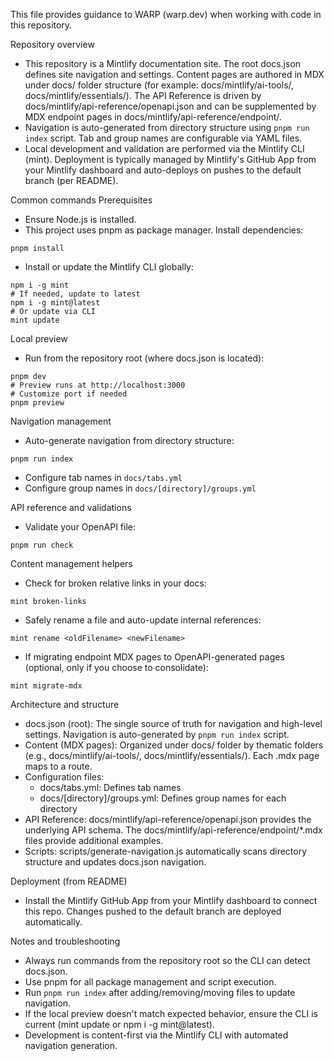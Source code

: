 This file provides guidance to WARP (warp.dev) when working with code in this repository.

Repository overview

- This repository is a Mintlify documentation site. The root docs.json defines site navigation and settings. Content pages are authored in MDX under docs/ folder structure (for example: docs/mintlify/ai-tools/, docs/mintlify/essentials/). The API Reference is driven by docs/mintlify/api-reference/openapi.json and can be supplemented by MDX endpoint pages in docs/mintlify/api-reference/endpoint/.
- Navigation is auto-generated from directory structure using `pnpm run index` script. Tab and group names are configurable via YAML files.
- Local development and validation are performed via the Mintlify CLI (mint). Deployment is typically managed by Mintlify's GitHub App from your Mintlify dashboard and auto-deploys on pushes to the default branch (per README).

Common commands
Prerequisites

- Ensure Node.js is installed.
- This project uses pnpm as package manager. Install dependencies:

```
pnpm install
```

- Install or update the Mintlify CLI globally:

```
npm i -g mint
# If needed, update to latest
npm i -g mint@latest
# Or update via CLI
mint update
```

Local preview

- Run from the repository root (where docs.json is located):

```
pnpm dev
# Preview runs at http://localhost:3000
# Customize port if needed
pnpm preview
```

Navigation management

- Auto-generate navigation from directory structure:

```
pnpm run index
```

- Configure tab names in `docs/tabs.yml`
- Configure group names in `docs/[directory]/groups.yml`

API reference and validations

- Validate your OpenAPI file:

```
pnpm run check
```

Content management helpers

- Check for broken relative links in your docs:

```
mint broken-links
```

- Safely rename a file and auto-update internal references:

```
mint rename <oldFilename> <newFilename>
```

- If migrating endpoint MDX pages to OpenAPI-generated pages (optional, only if you choose to consolidate):

```
mint migrate-mdx
```

Architecture and structure

- docs.json (root): The single source of truth for navigation and high-level settings. Navigation is auto-generated by `pnpm run index` script.
- Content (MDX pages): Organized under docs/ folder by thematic folders (e.g., docs/mintlify/ai-tools/, docs/mintlify/essentials/). Each .mdx page maps to a route.
- Configuration files:
  - docs/tabs.yml: Defines tab names
  - docs/[directory]/groups.yml: Defines group names for each directory
- API Reference: docs/mintlify/api-reference/openapi.json provides the underlying API schema. The docs/mintlify/api-reference/endpoint/*.mdx files provide additional examples.
- Scripts: scripts/generate-navigation.js automatically scans directory structure and updates docs.json navigation.

Deployment (from README)

- Install the Mintlify GitHub App from your Mintlify dashboard to connect this repo. Changes pushed to the default branch are deployed automatically.

Notes and troubleshooting

- Always run commands from the repository root so the CLI can detect docs.json.
- Use pnpm for all package management and script execution.
- Run `pnpm run index` after adding/removing/moving files to update navigation.
- If the local preview doesn't match expected behavior, ensure the CLI is current (mint update or npm i -g mint@latest).
- Development is content-first via the Mintlify CLI with automated navigation generation.
